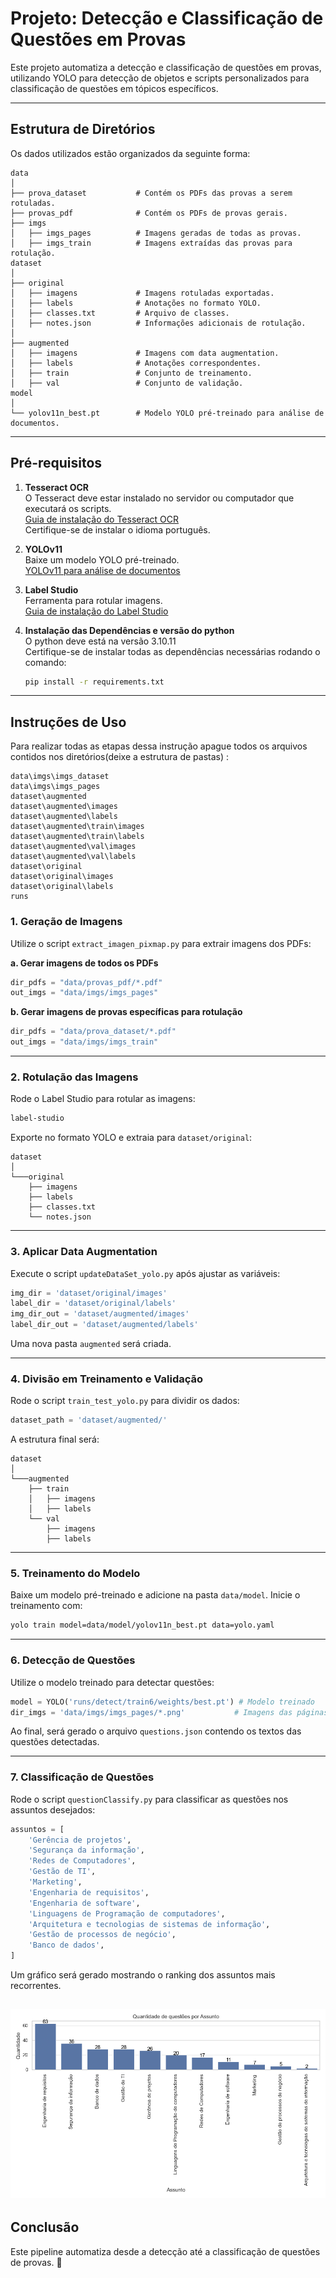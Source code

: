 # Projeto: Detecção e Classificação de Questões em Provas

Este projeto automatiza a detecção e classificação de questões em provas, utilizando YOLO para detecção de objetos e scripts personalizados para classificação de questões em tópicos específicos.

---

## Estrutura de Diretórios

Os dados utilizados estão organizados da seguinte forma:

```
data
│
├── prova_dataset           # Contém os PDFs das provas a serem rotuladas.
├── provas_pdf              # Contém os PDFs de provas gerais.
├── imgs
│   ├── imgs_pages          # Imagens geradas de todas as provas.
│   ├── imgs_train          # Imagens extraídas das provas para rotulação.
dataset
│
├── original
│   ├── imagens             # Imagens rotuladas exportadas.
│   ├── labels              # Anotações no formato YOLO.
│   ├── classes.txt         # Arquivo de classes.
│   ├── notes.json          # Informações adicionais de rotulação.
│
├── augmented
│   ├── imagens             # Imagens com data augmentation.
│   ├── labels              # Anotações correspondentes.
│   ├── train               # Conjunto de treinamento.
│   ├── val                 # Conjunto de validação.
model
│
└── yolov11n_best.pt        # Modelo YOLO pré-treinado para análise de documentos.
```

---

## Pré-requisitos

1. **Tesseract OCR**  
   O Tesseract deve estar instalado no servidor ou computador que executará os scripts.  
   [Guia de instalação do Tesseract OCR](https://github.com/tesseract-ocr/tesseract?tab=readme-ov-file#installing-tesseract)  
   Certifique-se de instalar o idioma português.

2. **YOLOv11**  
   Baixe um modelo YOLO pré-treinado.  
   [YOLOv11 para análise de documentos](https://github.com/moured/YOLOv11-Document-Layout-Analysis/?tab=readme-ov-file)

3. **Label Studio**  
   Ferramenta para rotular imagens.  
   [Guia de instalação do Label Studio](https://github.com/heartexlabs/label-studio)

4. **Instalação das Dependências e versão do python**  
   O python deve está na versão 3.10.11  
   Certifique-se de instalar todas as dependências necessárias rodando o comando:  
   ```bash
   pip install -r requirements.txt
   ```

---

## Instruções de Uso
Para realizar todas as etapas dessa instrução apague todos os arquivos contidos nos diretórios(deixe a estrutura de pastas) :

```
data\imgs\imgs_dataset
data\imgs\imgs_pages
dataset\augmented
dataset\augmented\images
dataset\augmented\labels
dataset\augmented\train\images
dataset\augmented\train\labels
dataset\augmented\val\images
dataset\augmented\val\labels
dataset\original
dataset\original\images
dataset\original\labels
runs

```

### 1. Geração de Imagens

Utilize o script `extract_imagen_pixmap.py` para extrair imagens dos PDFs:

**a. Gerar imagens de todos os PDFs**
```python
dir_pdfs = "data/provas_pdf/*.pdf"
out_imgs = "data/imgs/imgs_pages"
```

**b. Gerar imagens de provas específicas para rotulação**
```python
dir_pdfs = "data/prova_dataset/*.pdf"
out_imgs = "data/imgs/imgs_train"
```

---

### 2. Rotulação das Imagens

Rode o Label Studio para rotular as imagens:
```bash
label-studio
```

Exporte no formato YOLO e extraia para `dataset/original`:
```
dataset
│
└───original
    ├── imagens
    ├── labels
    ├── classes.txt
    └── notes.json
```

---

### 3. Aplicar Data Augmentation

Execute o script `updateDataSet_yolo.py` após ajustar as variáveis:
```python
img_dir = 'dataset/original/images'
label_dir = 'dataset/original/labels'
img_dir_out = 'dataset/augmented/images'
label_dir_out = 'dataset/augmented/labels'
```

Uma nova pasta `augmented` será criada.

---

### 4. Divisão em Treinamento e Validação

Rode o script `train_test_yolo.py` para dividir os dados:
```python
dataset_path = 'dataset/augmented/'
```

A estrutura final será:
```
dataset
│
└───augmented
    ├── train
    │   ├── imagens
    │   ├── labels
    └── val
        ├── imagens
        ├── labels
```

---

### 5. Treinamento do Modelo

Baixe um modelo pré-treinado e adicione na pasta `data/model`. Inicie o treinamento com:
```bash
yolo train model=data/model/yolov11n_best.pt data=yolo.yaml
```

---

### 6. Detecção de Questões

Utilize o modelo treinado para detectar questões:
```python
model = YOLO('runs/detect/train6/weights/best.pt') # Modelo treinado
dir_imgs = 'data/imgs/imgs_pages/*.png'           # Imagens das páginas das provas
```

Ao final, será gerado o arquivo `questions.json` contendo os textos das questões detectadas.

---

### 7. Classificação de Questões

Rode o script `questionClassify.py` para classificar as questões nos assuntos desejados:
```python
assuntos = [
    'Gerência de projetos',
    'Segurança da informação',
    'Redes de Computadores',
    'Gestão de TI',
    'Marketing',
    'Engenharia de requisitos',
    'Engenharia de software',
    'Linguagens de Programação de computadores',
    'Arquitetura e tecnologias de sistemas de informação',
    'Gestão de processos de negócio',
    'Banco de dados',
]
```

Um gráfico será gerado mostrando o ranking dos assuntos mais recorrentes.

![alt text](rank_assuntos.png)
---

## Conclusão

Este pipeline automatiza desde a detecção até a classificação de questões de provas. 🚀


